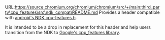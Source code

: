URL:https://source.chromium.org/chromium/chromium/src/+/main:third_party\cpu_features\src\ndk_compat\README.md
Provides a header compatible with [android's NDK cpu-features.h](https://android.googlesource.com/platform/ndk/+/master/sources/android/cpufeatures/cpu-features.h).

It is intended to be a drop in replacement for this header and help users
transition from the NDK to [Google's cpu_features library](https://github.com/google/cpu_features).
